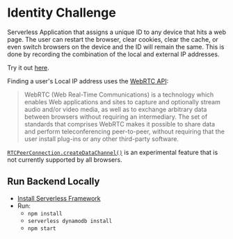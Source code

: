 # Identity Challenge

Serverless Application that assigns a unique ID to any device that hits a web page. The user can restart the browser, clear cookies, clear the cache, or even switch browsers on the device and the ID will remain the same. This is done by recording the combination of the local and external IP addresses.

Try it out [here](https://www.seanewilkinson.com/identity-challenge).

Finding a user's Local IP address uses the [WebRTC API](https://developer.mozilla.org/en-US/docs/Web/API/WebRTC_API):

>WebRTC (Web Real-Time Communications) is a technology which enables Web applications and sites to capture and optionally stream audio and/or video media, as well as to exchange arbitrary data between browsers without requiring an intermediary. The set of standards that comprises WebRTC makes it possible to share data and perform teleconferencing peer-to-peer, without requiring that the user install plug-ins or any other third-party software.

[`RTCPeerConnection.createDataChannel()`](https://developer.mozilla.org/en-US/docs/Web/API/RTCPeerConnection/createDataChannel) is an experimental feature that is not currently supported by all browsers.

## Run Backend Locally
* [Install Serverless Framework](https://serverless.com)
* Run:
    * `npm install`
    * `serverless dynamodb install`
    * `npm start`

